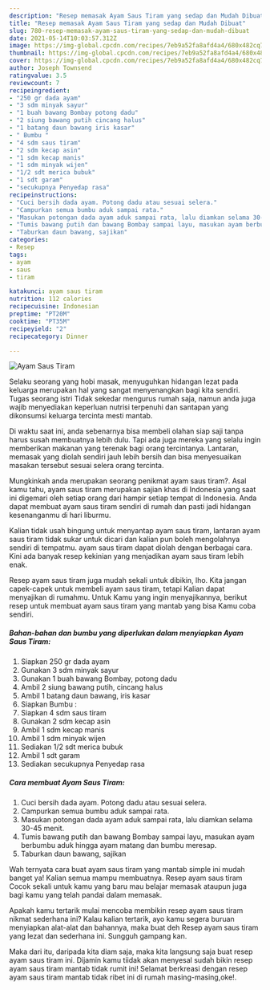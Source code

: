 ```yaml
---
description: "Resep memasak Ayam Saus Tiram yang sedap dan Mudah Dibuat"
title: "Resep memasak Ayam Saus Tiram yang sedap dan Mudah Dibuat"
slug: 780-resep-memasak-ayam-saus-tiram-yang-sedap-dan-mudah-dibuat
date: 2021-05-14T10:03:57.312Z
image: https://img-global.cpcdn.com/recipes/7eb9a52fa8afd4a4/680x482cq70/ayam-saus-tiram-foto-resep-utama.jpg
thumbnail: https://img-global.cpcdn.com/recipes/7eb9a52fa8afd4a4/680x482cq70/ayam-saus-tiram-foto-resep-utama.jpg
cover: https://img-global.cpcdn.com/recipes/7eb9a52fa8afd4a4/680x482cq70/ayam-saus-tiram-foto-resep-utama.jpg
author: Joseph Townsend
ratingvalue: 3.5
reviewcount: 7
recipeingredient:
- "250 gr dada ayam"
- "3 sdm minyak sayur"
- "1 buah bawang Bombay potong dadu"
- "2 siung bawang putih cincang halus"
- "1 batang daun bawang iris kasar"
- " Bumbu "
- "4 sdm saus tiram"
- "2 sdm kecap asin"
- "1 sdm kecap manis"
- "1 sdm minyak wijen"
- "1/2 sdt merica bubuk"
- "1 sdt garam"
- "secukupnya Penyedap rasa"
recipeinstructions:
- "Cuci bersih dada ayam. Potong dadu atau sesuai selera."
- "Campurkan semua bumbu aduk sampai rata."
- "Masukan potongan dada ayam aduk sampai rata, lalu diamkan selama 30-45 menit."
- "Tumis bawang putih dan bawang Bombay sampai layu, masukan ayam berbumbu aduk hingga ayam matang dan bumbu meresap."
- "Taburkan daun bawang, sajikan"
categories:
- Resep
tags:
- ayam
- saus
- tiram

katakunci: ayam saus tiram 
nutrition: 112 calories
recipecuisine: Indonesian
preptime: "PT20M"
cooktime: "PT35M"
recipeyield: "2"
recipecategory: Dinner

---
```



![Ayam Saus Tiram](https://img-global.cpcdn.com/recipes/7eb9a52fa8afd4a4/680x482cq70/ayam-saus-tiram-foto-resep-utama.jpg)

Selaku seorang yang hobi masak, menyuguhkan hidangan lezat pada keluarga merupakan hal yang sangat menyenangkan bagi kita sendiri. Tugas seorang istri Tidak sekedar mengurus rumah saja, namun anda juga wajib menyediakan keperluan nutrisi terpenuhi dan santapan yang dikonsumsi keluarga tercinta mesti mantab.

Di waktu  saat ini, anda sebenarnya bisa membeli olahan siap saji tanpa harus susah membuatnya lebih dulu. Tapi ada juga mereka yang selalu ingin memberikan makanan yang terenak bagi orang tercintanya. Lantaran, memasak yang diolah sendiri jauh lebih bersih dan bisa menyesuaikan masakan tersebut sesuai selera orang tercinta. 



Mungkinkah anda merupakan seorang penikmat ayam saus tiram?. Asal kamu tahu, ayam saus tiram merupakan sajian khas di Indonesia yang saat ini digemari oleh setiap orang dari hampir setiap tempat di Indonesia. Anda dapat membuat ayam saus tiram sendiri di rumah dan pasti jadi hidangan kesenanganmu di hari liburmu.

Kalian tidak usah bingung untuk menyantap ayam saus tiram, lantaran ayam saus tiram tidak sukar untuk dicari dan kalian pun boleh mengolahnya sendiri di tempatmu. ayam saus tiram dapat diolah dengan berbagai cara. Kini ada banyak resep kekinian yang menjadikan ayam saus tiram lebih enak.

Resep ayam saus tiram juga mudah sekali untuk dibikin, lho. Kita jangan capek-capek untuk membeli ayam saus tiram, tetapi Kalian dapat menyajikan di rumahmu. Untuk Kamu yang ingin menyajikannya, berikut resep untuk membuat ayam saus tiram yang mantab yang bisa Kamu coba sendiri.

<!--inarticleads1-->

##### Bahan-bahan dan bumbu yang diperlukan dalam menyiapkan Ayam Saus Tiram:

1. Siapkan 250 gr dada ayam
1. Gunakan 3 sdm minyak sayur
1. Gunakan 1 buah bawang Bombay, potong dadu
1. Ambil 2 siung bawang putih, cincang halus
1. Ambil 1 batang daun bawang, iris kasar
1. Siapkan  Bumbu :
1. Siapkan 4 sdm saus tiram
1. Gunakan 2 sdm kecap asin
1. Ambil 1 sdm kecap manis
1. Ambil 1 sdm minyak wijen
1. Sediakan 1/2 sdt merica bubuk
1. Ambil 1 sdt garam
1. Sediakan secukupnya Penyedap rasa




<!--inarticleads2-->

##### Cara membuat Ayam Saus Tiram:

1. Cuci bersih dada ayam. Potong dadu atau sesuai selera.
1. Campurkan semua bumbu aduk sampai rata.
1. Masukan potongan dada ayam aduk sampai rata, lalu diamkan selama 30-45 menit.
1. Tumis bawang putih dan bawang Bombay sampai layu, masukan ayam berbumbu aduk hingga ayam matang dan bumbu meresap.
1. Taburkan daun bawang, sajikan




Wah ternyata cara buat ayam saus tiram yang mantab simple ini mudah banget ya! Kalian semua mampu membuatnya. Resep ayam saus tiram Cocok sekali untuk kamu yang baru mau belajar memasak ataupun juga bagi kamu yang telah pandai dalam memasak.

Apakah kamu tertarik mulai mencoba membikin resep ayam saus tiram nikmat sederhana ini? Kalau kalian tertarik, ayo kamu segera buruan menyiapkan alat-alat dan bahannya, maka buat deh Resep ayam saus tiram yang lezat dan sederhana ini. Sungguh gampang kan. 

Maka dari itu, daripada kita diam saja, maka kita langsung saja buat resep ayam saus tiram ini. Dijamin kamu tiidak akan menyesal sudah bikin resep ayam saus tiram mantab tidak rumit ini! Selamat berkreasi dengan resep ayam saus tiram mantab tidak ribet ini di rumah masing-masing,oke!.


